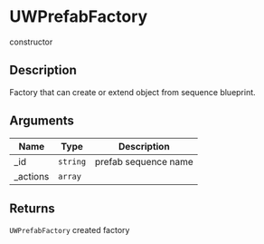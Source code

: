 # UWPrefabFactory

<span class="badge badge-secondary">constructor</span>

## Description
Factory that can create or extend object from sequence blueprint.

## Arguments
| Name | Type | Description |
| ---- | ---- | ----------- |
| _id | `string` | prefab sequence name |
| _actions | `array` |  |

## Returns
`UWPrefabFactory` created factory